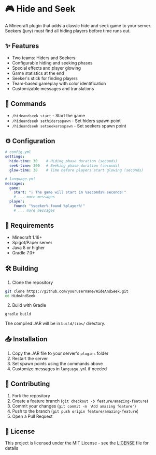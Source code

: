 # 🎮 Hide and Seek

A Minecraft plugin that adds a classic hide and seek game to your server. Seekers (jury) must find all hiding players before time runs out.

## ✨ Features
- Two teams: Hiders and Seekers
- Configurable hiding and seeking phases
- Special effects and player glowing
- Game statistics at the end
- Seeker's stick for finding players
- Team-based gameplay with color identification
- Customizable messages and translations

## 🎯 Commands
- `/hideandseek start` - Start the game
- `/hideandseek sethidersspawn` - Set hiders spawn point
- `/hideandseek setseekersspawn` - Set seekers spawn point

## ⚙️ Configuration
```yaml
# config.yml
settings:
  hide-time: 30    # Hiding phase duration (seconds)
  seek-time: 300   # Seeking phase duration (seconds)
  glow-time: 30    # Time before players start glowing (seconds)
```

```yaml
# language.yml
messages:
  game:
    start: "⚔ The game will start in %seconds% seconds!"
    # ... more messages
  player:
    found: "%seeker% found %player%!"
    # ... more messages
```

## 🔧 Requirements
- Minecraft 1.16+
- Spigot/Paper server
- Java 8 or higher
- Gradle 7.0+

## 🛠️ Building
1. Clone the repository
```bash
git clone https://github.com/yourusername/HideAndSeek.git
cd HideAndSeek
```

2. Build with Gradle
```bash
gradle build
```

The compiled JAR will be in `build/libs/` directory.

## 📥 Installation
1. Copy the JAR file to your server's `plugins` folder
2. Restart the server
3. Set spawn points using the commands above
4. Customize messages in `language.yml` if needed

## 🤝 Contributing
1. Fork the repository
2. Create a feature branch (`git checkout -b feature/amazing-feature`)
3. Commit your changes (`git commit -m 'Add amazing feature'`)
4. Push to the branch (`git push origin feature/amazing-feature`)
5. Open a Pull Request

## 📝 License
This project is licensed under the MIT License - see the [LICENSE](LICENSE) file for details 